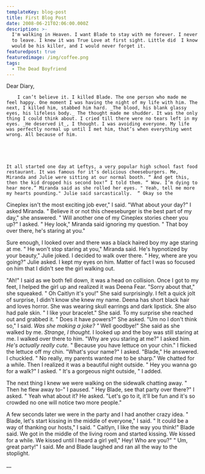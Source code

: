 ```yaml
---
templateKey: blog-post
title: First Blog Post
date: 2008-06-21T02:06:00.000Z
description: >-
  I'm walking in Heaven. I want Blade to stay with me forever. I never want him
  to leave. I knew it was True Love at first sight. Little did  I know that I
  would be his killer, and I would never forget it.
featuredpost: true
featuredimage: /img/coffee.png
tags:
  - The Dead Boyfriend
---
```

Dear Diary,

```
	I can’t believe it. I killed Blade. The one person who made me feel happy. One moment I was having the night of my life with him. The next, I killed him, stabbed him hard. _The blood, his blank glassy eyes, his lifeless body._ The thought made me shudder. It was the only thing I could think about. I cried till there were no tears left in my eyes. _He deserved it_, I thought. I was avoiding everyone. My life was perfectly normal up until I met him, that’s when everything went wrong. All because of him.





It all started one day at Leftys, a very popular high school fast food restaurant. It was famous for it’s delicious cheeseburgers. Me, Miranda and Julie were sitting at our normal booth. “ And get this, then the kid dropped his second box!” I told them. “ Wow. I’m dying to hear more.” Miranda said as she rolled her eyes. " Yeah, tell me more my hearts pounding." Julie said sarcastically.  “ Okay so the 
```

Cineplex isn't the most exciting job ever," I said. "What about your day?" I asked Miranda. " Believe it or not this cheeseburger is the best part of my day," she answered. " Will another one of my Cineplex stories cheer you up?" I asked. " Hey look," Miranda said ignoring my question. " That boy over there, he's staring at you."

  Sure enough, I looked over and there was a black haired boy my age staring at me. " He won't stop staring at you," Miranda said. He's hypnotized by your beauty," Julie joked. I decided to walk over there.       " Hey, where are you going?" Julie asked. I kept my eyes on him. Matter of fact I was so focused on him that I didn't see the girl walking out.

 "Ah!" I said as we both fell down, it was a head on collision. Once I got to my feet, I helped the girl up and realized it was Deena Fear. "Sorry about that," she squeaked. " Oh Caitlyn it's you!" She said surprisingly. I  felt a quick jolt of surprise, I didn't know she knew my name. Deena has short black hair and loves horror. She was wearing skull earrings and dark lipstick. She also had pale skin. " I like your bracelet." She said. To my surprise she reached out and grabbed it. " Does it have powers?" She asked. "Um no I don't think so," I said. _Was she making a joke? "_ Well goodbye!" She said as she walked by me. _Strange, I thought._ I looked up and the boy was still staring at me. I walked over there to him. "Why are you staring at me?" I asked him. _He's actually really cute._ " Because you have lettuce on your chin." I flicked the lettuce off my chin. "What's your name?" I asked. "Blade," He answered. I chuckled. " No really, my parents wanted me to be sharp." We chatted for a while. Then I realized it was a beautiful night outside. " Hey you wanna go for a walk?" I asked. " It's a gorgeous night outside, " I added.

The next thing I knew we were walking on the sidewalk chatting away. " Then he flew away to-" I paused.    " Hey Blade, see that party over there?" I asked. " Yeah what about it? He asked.  "Let's go to it, it'll be fun and it's so crowded no one will notice two more people." 

A few seconds later we were in the party and I had another crazy idea. " Blade, let's start kissing in the middle of everyone," I said. " It could be a way of thanking our hosts," I said. " Caitlyn, I like the way you think!" Blade said. We got in the middle of the living room and started kissing. We kissed for a while. We kissed until I heard a girl yell," Hey! Who are you?"  " Um, great party!" I said. Me and Blade laughed and ran all the way to the stoplight.

__
